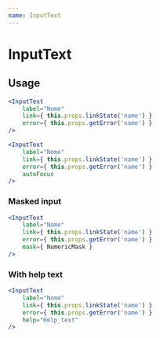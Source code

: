 ```yaml
---
name: InputText
---
```

# InputText

## Usage

```jsx
<InputText
    label="Nome"
    link={ this.props.linkState('name') }
    error={ this.props.getError('name') }
/>
```

```jsx
<InputText
    label="Nome"
    link={ this.props.linkState('name') }
    error={ this.props.getError('name') }
    autoFocus
/>
```

### Masked input
```jsx
<InputText
    label="Nome"
    link={ this.props.linkState('name') }
    error={ this.props.getError('name') }
    mask={ NumericMask }
/>
```
### With help text
```jsx
<InputText
    label="Nome"
    link={ this.props.linkState('name') }
    error={ this.props.getError('name') }
    help="Help_text"
/>
```
